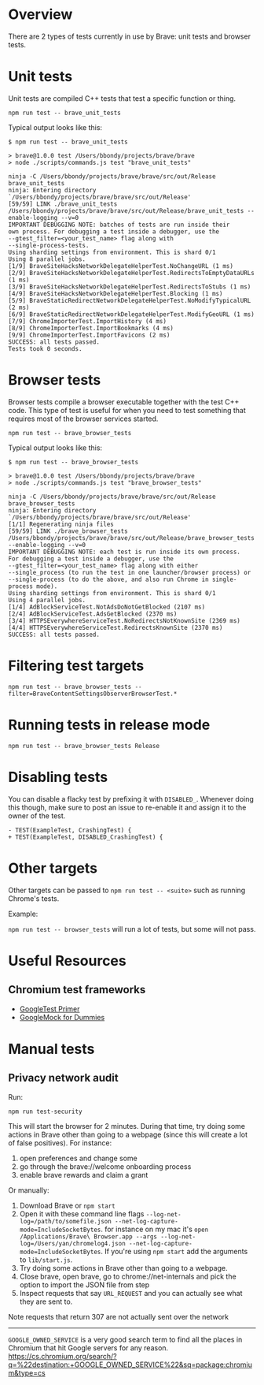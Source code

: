# Overview

There are 2 types of tests currently in use by Brave: unit tests and browser tests.

# Unit tests

Unit tests are compiled C++ tests that test a specific function or thing.

```
npm run test -- brave_unit_tests
```

Typical output looks like this:


```
$ npm run test -- brave_unit_tests

> brave@1.0.0 test /Users/bbondy/projects/brave/brave
> node ./scripts/commands.js test "brave_unit_tests"

ninja -C /Users/bbondy/projects/brave/brave/src/out/Release brave_unit_tests
ninja: Entering directory `/Users/bbondy/projects/brave/brave/src/out/Release'
[59/59] LINK ./brave_unit_tests
/Users/bbondy/projects/brave/brave/src/out/Release/brave_unit_tests --enable-logging --v=0
IMPORTANT DEBUGGING NOTE: batches of tests are run inside their
own process. For debugging a test inside a debugger, use the
--gtest_filter=<your_test_name> flag along with
--single-process-tests.
Using sharding settings from environment. This is shard 0/1
Using 8 parallel jobs.
[1/9] BraveSiteHacksNetworkDelegateHelperTest.NoChangeURL (1 ms)
[2/9] BraveSiteHacksNetworkDelegateHelperTest.RedirectsToEmptyDataURLs (1 ms)
[3/9] BraveSiteHacksNetworkDelegateHelperTest.RedirectsToStubs (1 ms)
[4/9] BraveSiteHacksNetworkDelegateHelperTest.Blocking (1 ms)
[5/9] BraveStaticRedirectNetworkDelegateHelperTest.NoModifyTypicalURL (2 ms)
[6/9] BraveStaticRedirectNetworkDelegateHelperTest.ModifyGeoURL (1 ms)
[7/9] ChromeImporterTest.ImportHistory (4 ms)
[8/9] ChromeImporterTest.ImportBookmarks (4 ms)
[9/9] ChromeImporterTest.ImportFavicons (2 ms)
SUCCESS: all tests passed.
Tests took 0 seconds.
```

# Browser tests

Browser tests compile a browser executable together with the test C++ code.  This type of test is useful for when you need to test something that requires most of the browser services started.

```
npm run test -- brave_browser_tests
```

Typical output looks like this:

```
$ npm run test -- brave_browser_tests

> brave@1.0.0 test /Users/bbondy/projects/brave/brave
> node ./scripts/commands.js test "brave_browser_tests"

ninja -C /Users/bbondy/projects/brave/brave/src/out/Release brave_browser_tests
ninja: Entering directory `/Users/bbondy/projects/brave/brave/src/out/Release'
[1/1] Regenerating ninja files
[59/59] LINK ./brave_browser_tests
/Users/bbondy/projects/brave/brave/src/out/Release/brave_browser_tests --enable-logging --v=0
IMPORTANT DEBUGGING NOTE: each test is run inside its own process.
For debugging a test inside a debugger, use the
--gtest_filter=<your_test_name> flag along with either
--single_process (to run the test in one launcher/browser process) or
--single-process (to do the above, and also run Chrome in single-process mode).
Using sharding settings from environment. This is shard 0/1
Using 4 parallel jobs.
[1/4] AdBlockServiceTest.NotAdsDoNotGetBlocked (2107 ms)
[2/4] AdBlockServiceTest.AdsGetBlocked (2370 ms)
[3/4] HTTPSEverywhereServiceTest.NoRedirectsNotKnownSite (2369 ms)
[4/4] HTTPSEverywhereServiceTest.RedirectsKnownSite (2370 ms)
SUCCESS: all tests passed.
```
# Filtering test targets

`npm run test -- brave_browser_tests --filter=BraveContentSettingsObserverBrowserTest.*`


# Running tests in release mode

`npm run test -- brave_browser_tests Release`

# Disabling tests

You can disable a flacky test by prefixing it with `DISABLED_`.  Whenever doing this though, make sure to post an issue to re-enable it and assign it to the owner of the test. 

```
- TEST(ExampleTest, CrashingTest) {
+ TEST(ExampleTest, DISABLED_CrashingTest) {
```

# Other targets

Other targets can be passed to `npm run test -- <suite>` such as running Chrome's tests.

Example:

`npm run test -- browser_tests` will run a lot of tests, but some will not pass.

# Useful Resources

## Chromium test frameworks

- [GoogleTest Primer](https://github.com/google/googletest/blob/master/googletest/docs/primer.md)
- [GoogleMock for Dummies](https://github.com/google/googletest/blob/master/googlemock/docs/ForDummies.md)

# Manual tests

## Privacy network audit

Run:

`npm run test-security`

This will start the browser for 2 minutes. During that time, try doing some actions in Brave other than going to a webpage (since this will create a lot of false positives). For instance:
1. open preferences and change some
2. go through the brave://welcome onboarding process
3. enable brave rewards and claim a grant


Or manually:

1. Download Brave or `npm start`
2. Open it with these command line flags `--log-net-log=/path/to/somefile.json --net-log-capture-mode=IncludeSocketBytes`. for instance on my mac it's `open /Applications/Brave\ Browser.app --args --log-net-log=/Users/yan/chromelog4.json --net-log-capture-mode=IncludeSocketBytes`.  If you're using `npm start` add the arguments to `lib/start.js`.
3. Try doing some actions in Brave other than going to a webpage.
4. Close brave, open brave, go to chrome://net-internals and pick the option to import the JSON file from step 
5. Inspect requests that say `URL_REQUEST` and you can actually see what they are sent to.

Note requests that return 307 are not actually sent over the network

---

`GOOGLE_OWNED_SERVICE` is a very good search term to find all the places in Chromium that hit Google servers for any reason. https://cs.chromium.org/search/?q=%22destination:+GOOGLE_OWNED_SERVICE%22&sq=package:chromium&type=cs
